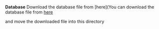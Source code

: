 **Database**
Download the database file from [here](You can download the database file from [here](https://www.dropbox.com/s/dtj91gpxgexnctc/webapps.sqlite?dl=0)

and move the downloaded file into this directory
